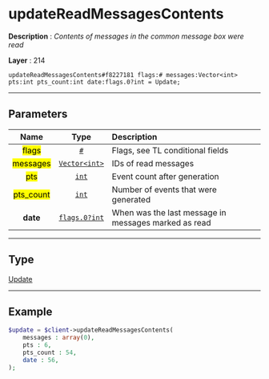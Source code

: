 # updateReadMessagesContents

**Description** : *Contents of messages in the common message box were read*

**Layer** : 214

```tl
updateReadMessagesContents#f8227181 flags:# messages:Vector<int> pts:int pts_count:int date:flags.0?int = Update;
```

---

## Parameters

| Name | Type | Description |
| :---: | :---: | :--- |
| <mark>flags</mark> | [`#`](type/#) | Flags, see TL conditional fields |
| <mark>messages</mark> | [`Vector<int>`](type/int) | IDs of read messages |
| <mark>pts</mark> | [`int`](type/int) | Event count after generation |
| <mark>pts_count</mark> | [`int`](type/int) | Number of events that were generated |
| **date** | [`flags.0?int`](type/int) | When was the last message in messages marked as read |

---

## Type

[Update](type/Update)

---

## Example

```php
$update = $client->updateReadMessagesContents(
	messages : array(0),
	pts : 6,
	pts_count : 54,
	date : 56,
);
```